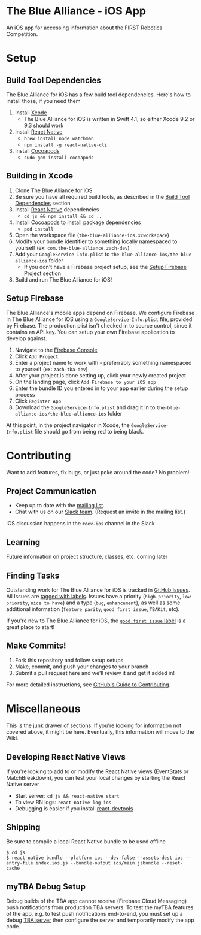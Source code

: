 The Blue Alliance - iOS App
===

An iOS app for accessing information about the FIRST Robotics Competition.

Setup
===

Build Tool Dependencies
---
The Blue Alliance for iOS has a few build tool dependencies. Here's how to install those, if you need them

1. Install [Xcode](https://developer.apple.com/xcode/)
	* The Blue Alliance for iOS is written in Swift 4.1, so either Xcode 9.2 or 9.3 should work
2. Install [React Native](https://facebook.github.io/react-native)
	* `brew install node watchman`
	* `npm install -g react-native-cli`
3. Install [Cocoapods](http://guides.cocoapods.org/using/getting-started.html#getting-started)
	* `sudo gem install cocoapods`

Building in Xcode
---
1. Clone The Blue Alliance for iOS
2. Be sure you have all required build tools, as described in the [Build Tool Dependencies](#build-tool-dependencies) section
3. Install [React Native](https://facebook.github.io/react-native) dependencies
	* `cd js && npm install && cd ..`
4. Install [Cocoapods](http://guides.cocoapods.org/using/getting-started.html#getting-started) to install package dependencies
	* `pod install`
5. Open the workspace file (`the-blue-alliance-ios.xcworkspace`)
6. Modify your bundle identifier to something locally namespaced to yourself (ex: `com.the-blue-alliance.zach-dev`)
7. Add your `GoogleService-Info.plist` to `the-blue-alliance-ios/the-blue-alliance-ios` folder
	* If you don't have a Firebase project setup, see the [Setup Firebase Project](#setup-firebase) section
8. Build and run The Blue Alliance for iOS!

Setup Firebase
---
The Blue Alliance's mobile apps depend on Firebase. We configure Firebase in The Blue Alliance for iOS using a `GoogleService-Info.plist` file, provided by Firebase. The production plist isn't checked in to source control, since it contains an API key. You can setup your own Firebase application to develop against.

1. Navigate to the [Firebase Console](https://console.firebase.google.com/u/0/)
2. Click `Add Project`
3. Enter a project name to work with - preferrably something namespaced to yourself (ex: `zach-tba-dev`)
4. After your project is done setting up, click your newly created project
5. On the landing page, click `Add Firebase to your iOS app`
6. Enter the bundle ID you entered in to your app earlier during the setup process
7. Click `Register App`
8. Download the `GoogleService-Info.plist` and drag it in to `the-blue-alliance-ios/the-blue-alliance-ios` folder

At this point, in the project navigator in Xcode, the `GoogleService-Info.plist` file should go from being red to being black.

Contributing
============

Want to add features, fix bugs, or just poke around the code? No problem!

Project Communication 
---
 - Keep up to date with the [mailing list](https://groups.google.com/forum/#!forum/thebluealliance-developers).
 - Chat with us on our [Slack team](https://the-blue-alliance.slack.com/). (Request an invite in the mailing list.)

iOS discussion happens in the `#dev-ios` channel in the Slack

Learning
---
Future information on project structure, classes, etc. coming later

Finding Tasks
---
Outstanding work for The Blue Alliance for iOS is tracked in [GitHub Issues](https://github.com/the-blue-alliance/the-blue-alliance-ios/issues). All Issues are [tagged with labels](https://github.com/the-blue-alliance/the-blue-alliance-ios/labels). Issues have a priority (`high priority`, `low priority`, `nice to have`) and a type (`bug`, `enhancement`), as well as some additional information (`feature parity`, `good first issue`, `TBAKit`, etc).

If you're new to The Blue Alliance for iOS, the [`good first issue` label](https://github.com/the-blue-alliance/the-blue-alliance-ios/issues?q=is%3Aopen+is%3Aissue+label%3A%22good+first+issue%22) is a great place to start!

Make Commits!
---
1. Fork this repository and follow setup setups
2. Make, commit, and push your changes to your branch
3. Submit a pull request here and we'll review it and get it added in!

For more detailed instructions, see [GitHub's Guide to Contributing](https://guides.github.com/activities/contributing-to-open-source/).

Miscellaneous
===

This is the junk drawer of sections. If you're looking for information not covered above, it might be here. Eventually, this information will move to the Wiki.

Developing React Native Views
---
If you're looking to add to or modify the React Native views (EventStats or MatchBreakdown), you can test your local changes by starting the React Native server

* Start server: `cd js && react-native start`
* To view RN logs: `react-native log-ios`
* Debugging is easier if you install [react-devtools](https://github.com/facebook/react-devtools/tree/master/packages/react-devtools)

Shipping
-----
Be sure to compile a local React Native bundle to be used offline

```
$ cd js
$ react-native bundle --platform ios --dev false --assets-dest ios --entry-file index.ios.js --bundle-output ios/main.jsbundle --reset-cache
```

myTBA Debug Setup
------------------
Debug builds of the TBA app cannot receive (Firebase Cloud Messaging) push notifications from production TBA servers. To test the myTBA features of the app, e.g. to test push notifications end-to-end, you must set up a debug [TBA server](https://github.com/the-blue-alliance/the-blue-alliance) then configure the server and temporarily modify the app code.
